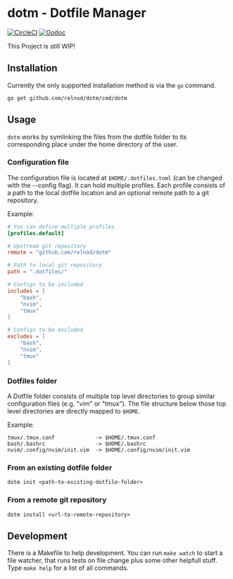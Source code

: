 # dotm - Dotfile Manager

[![CircleCI](https://circleci.com/gh/relnod/dotm.svg?style=svg)](https://circleci.com/gh/relnod/dotm)
[![Godoc](https://godoc.org/github.com/relnod/dotm?status.svg)](https://godoc.org/github.com/relnod/dotm)

This Project is still WIP!

## Installation

Currently the only supported installation method is via the `go` command.
```
go get github.com/relnod/dotm/cmd/dotm
```

## Usage

`dotm` works by symlinking the files from the dotfile folder to its corresponding place under the home directory of the user.

### Configuration file
The configuration file is located at `$HOME/.dotfiles.toml` (can be changed with the --config flag). It can hold multiple profiles. Each profile consists of a path to the local dotfile location and an optional remote path to a git repository.


Example:
```toml
# You can define multiple profiles
[profiles.default]

# Upstream git repository
remote = "github.com/relnod/dotm"

# Path to local git repository
path = ".dotfiles/"

# Configs to be included
includes = [
    "bash",
    "nvim",
    "tmux"
]

# Configs to be excluded
excludes = [
    "bash",
    "nvim",
    "tmux"
]
```

### Dotfiles folder
A Dotfile folder consists of multiple top level directories to group similar configuration files (e.g. "vim" or "tmux"). The file structure below those top level directories are directly mapped to `$HOME`.

Example:
```
tmux/.tmux.conf             -> $HOME/.tmux.conf
bash/.bashrc                -> $HOME/.bashrc
nvim/.config/nvim/init.vim  -> $HOME/.config/nvim/init.vim
```

### From an existing dotfile folder
```
dotm init <path-to-existing-dotfile-folder>
```

### From a remote git repository
```
dotm install <url-to-remote-repository>
```

## Development

There is a Makefile to help development. You can run `make watch` to start a file watcher, that runs tests on file change plus some other helpfull stuff. Type `make help` for a list of all commands.
